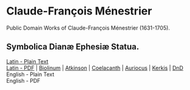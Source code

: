 # Claude-François Ménestrier

Public Domain Works of Claude-François Ménestrier (1631-1705).

## Symbolica Dianæ Ephesiæ Statua.

[Latin - Plain Text](symbolica-dianae-ephesiae-statua/full-text-latin.md)  
[Latin - PDF](https://cdn.solaranamnesis.com/Menestrier/ménestrier_diana_symbola_1688_latin.pdf) | [Biolinum](https://cdn.solaranamnesis.com/Menestrier/ménestrier_diana_symbola_1688_latin_biolinum.pdf) | [Atkinson](https://cdn.solaranamnesis.com/Menestrier/ménestrier_diana_symbola_1688_latin_atkinson.pdf) | [Coelacanth](https://cdn.solaranamnesis.com/Menestrier/ménestrier_diana_symbola_1688_latin_coelacanth.pdf) | [Auriocus](https://cdn.solaranamnesis.com/Menestrier/ménestrier_diana_symbola_1688_latin_aurical.pdf) | [Kerkis](https://cdn.solaranamnesis.com/Menestrier/ménestrier_diana_symbola_1688_latin_kerkis.pdf) | [DnD](https://cdn.solaranamnesis.com/Menestrier/ménestrier_diana_symbola_1688_latin_dndcustom.pdf)  
English - Plain Text  
English - PDF  
